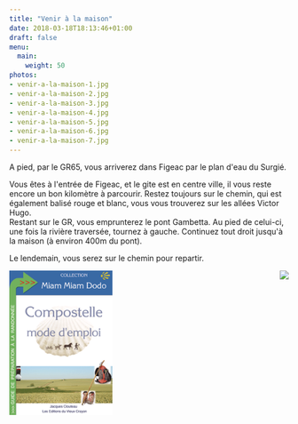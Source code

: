 ```yaml
---
title: "Venir à la maison"
date: 2018-03-18T18:13:46+01:00
draft: false
menu:
  main:
    weight: 50
photos:
- venir-a-la-maison-1.jpg
- venir-a-la-maison-2.jpg
- venir-a-la-maison-3.jpg
- venir-a-la-maison-4.jpg
- venir-a-la-maison-5.jpg
- venir-a-la-maison-6.jpg
- venir-a-la-maison-7.jpg
---
```


A pied, par le GR65, vous arriverez dans Figeac par le plan d'eau du Surgié.

Vous êtes à l'entrée de Figeac, et le gite est en centre ville, il vous reste encore un bon kilomètre à parcourir. Restez toujours sur le chemin, qui est également balisé rouge et blanc, vous vous trouverez sur les allées Victor Hugo.<br/>
Restant sur le GR, vous emprunterez le pont Gambetta.
Au pied de celui-ci, une fois la rivière traversée, tournez à gauche.
Continuez tout droit jusqu'à la maison (à environ 400m du pont).

Le lendemain, vous serez sur le chemin pour repartir.

<a href="http://www.chemindecompostelle.com/" target="_blank"><img src="/contents/files/miam-miam-dodo.gif" style="height: 260px;"></a>
<a href="http://haltesverscompostelle.fr/" target="_blank"><img src="http://haltesverscompostelle.fr/images/logo-haltes-vers-compostelle-001--2-.jpg"  style="height: 260px; float: right;"></a>
